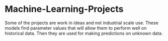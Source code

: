 # Machine-Learning-Projects

Some of the projects are work in ideas and not industrial scale use. These models find parameter values that will allow them to perform well on historical data. Then they are used for making predictions on unknown data. 
